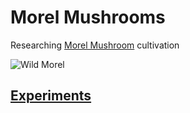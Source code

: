 # Morel Mushrooms
Researching [Morel Mushroom](https://en.wikipedia.org/wiki/Morchella) cultivation

![Wild Morel](img/Wild_morel_sponge_mushroom_morchella_esculenta_vaporarius.jpg)

## [Experiments](/experiments/experiments.json)